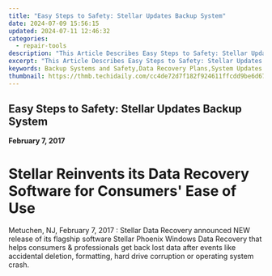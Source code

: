 ```yaml
---
title: "Easy Steps to Safety: Stellar Updates Backup System"
date: 2024-07-09 15:56:15
updated: 2024-07-11 12:46:32
categories:
  - repair-tools
description: "This Article Describes Easy Steps to Safety: Stellar Updates Backup System"
excerpt: "This Article Describes Easy Steps to Safety: Stellar Updates Backup System"
keywords: Backup Systems and Safety,Data Recovery Plans,System Updates Safety Measures,Protect Data with Backups,Stellar Safety Practices,Easy Data Protection Steps,Effective Backup Solutions
thumbnail: https://thmb.techidaily.com/cc4de72d7f182f924611ffcdd9be6d67698446b35913acbf3e4fc8c5af445646.jpg
---
```


## Easy Steps to Safety: Stellar Updates Backup System

**February 7, 2017**

# **Stellar Reinvents its Data Recovery Software for Consumers' Ease of Use**

Metuchen, NJ, February 7, 2017 : Stellar Data Recovery announced NEW release of its flagship software Stellar Phoenix Windows Data Recovery that helps consumers & professionals get back lost data after events like accidental deletion, formatting, hard drive corruption or operating system crash.


<ins class="adsbygoogle"
     style="display:block"
     data-ad-format="autorelaxed"
     data-ad-client="ca-pub-7571918770474297"
     data-ad-slot="1223367746"></ins>



<ins class="adsbygoogle"
     style="display:block"
     data-ad-client="ca-pub-7571918770474297"
     data-ad-slot="8358498916"
     data-ad-format="auto"
     data-full-width-responsive="true"></ins>
